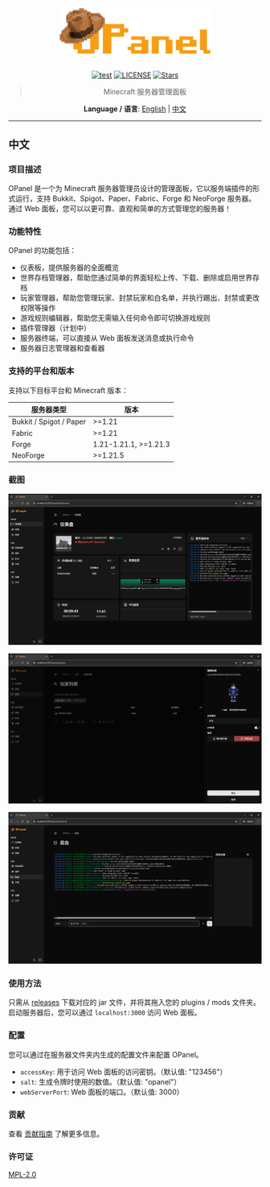 <div align="center">

<img src="./images/brand.svg" width="300"/>

<br>
<br>

[![test](https://img.shields.io/github/actions/workflow/status/nocpiun/opanel/build.yml)](https://github.com/nocpiun/opanel/actions/workflows/build.yml)
[![LICENSE](https://img.shields.io/badge/license-MPL_2.0-blue.svg "LICENSE")](./LICENSE)
[![Stars](https://img.shields.io/github/stars/nocpiun/opanel.svg?label=Stars)](https://github.com/nocpiun/opanel/stargazers)

> Minecraft 服务器管理面板

**Language / 语言**: [English](./README-en.md) | [中文](#中文)

</div>

---

## 中文

### 项目描述

OPanel 是一个为 Minecraft 服务器管理员设计的管理面板，它以服务端插件的形式运行，支持 Bukkit、Spigot、Paper、Fabric、Forge 和 NeoForge 服务器。通过 Web 面板，您可以以更可靠、直观和简单的方式管理您的服务器！

### 功能特性

OPanel 的功能包括：

- 仪表板，提供服务器的全面概览
- 世界存档管理器，帮助您通过简单的界面轻松上传、下载、删除或启用世界存档
- 玩家管理器，帮助您管理玩家、封禁玩家和白名单，并执行踢出、封禁或更改权限等操作
- 游戏规则编辑器，帮助您无需输入任何命令即可切换游戏规则
- 插件管理器（计划中）
- 服务器终端，可以直接从 Web 面板发送消息或执行命令
- 服务器日志管理器和查看器

### 支持的平台和版本

支持以下目标平台和 Minecraft 版本：

|服务器类型|版本|
|---|---|
|Bukkit / Spigot / Paper |>=1.21|
|Fabric |>=1.21|
|Forge |1.21-1.21.1, >=1.21.3|
|NeoForge |>=1.21.5|

### 截图

![preview-dashboard](./images/preview-dashboard.png)

![preview-players](./images/preview-players.png)

![preview-terminal](./images/preview-terminal.png)

### 使用方法

只需从 [releases](https://github.com/nocpiun/opanel/releases) 下载对应的 jar 文件，并将其拖入您的 plugins / mods 文件夹。启动服务器后，您可以通过 `localhost:3000` 访问 Web 面板。

### 配置

您可以通过在服务器文件夹内生成的配置文件来配置 OPanel。

- `accessKey`: 用于访问 Web 面板的访问密钥。（默认值: "123456"）
- `salt`: 生成令牌时使用的数值。（默认值: "opanel"）
- `webServerPort`: Web 面板的端口。（默认值: 3000）

### 贡献

查看 [贡献指南](./CONTRIBUTING.md) 了解更多信息。

### 许可证

[MPL-2.0](./LICENSE)
